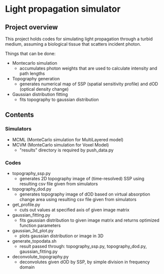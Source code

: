# Light propagation simulator

## Project overview
This project holds codes for simulating light propagation through a turbid medium, assuming a biological tissue that scatters incident photon.

Things that can be done:
- Montecarlo simulation
    - accumulates photon weights that are used to calculate intensity and path lengths
- Topography generation
    - generates numerical map of SSP (spatial sensitivity profile) and dOD (optical density change)
- Gaussian distribution fitting
    - fits topography to gaussian distribution


## Contents
### Simulators
- MCML (MonteCarlo simulation for MultiLayered model)
- MCVM (MonteCarlo simulation for Voxel Model)
    - "results" directory is required by push_data.py

### Codes
- topography_ssp.py
    - generates 2D topography image of (time-resolved) SSP using resulting csv file given from simulators
- topography_dod.py
    - generates topography image of dOD based on virtual absorption change area using resulting csv file given from simulators
- get_profile.py
    - cuts out values at specified axis of given image matrix
- gaussian_fitting.py
    - fits gaussian distribution to given image matrix and returns optimized function parameters
- gaussian_3d_plot.py
    - plots gaussian distribution or image in 3D
- generate_topodata.sh
    - result passed through: topography_ssp.py, topography_dod.py, gaussian_fitting.py
- deconvolute_topography.py
    - deconvolutes given dOD by SSP, by simple division in frequency domain
